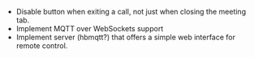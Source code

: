 * Disable button when exiting a call, not just when closing the meeting tab.
* Implement MQTT over WebSockets support
* Implement server (hbmqtt?) that offers a simple web interface for remote control.

